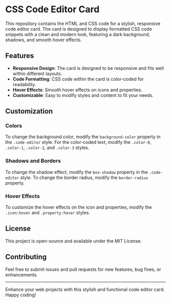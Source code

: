# CSS Code Editor Card

This repository contains the HTML and CSS code for a stylish, responsive code editor card. The card is designed to display formatted CSS code snippets with a clean and modern look, featuring a dark background, shadows, and smooth hover effects.

## Features

- **Responsive Design**: The card is designed to be responsive and fits well within different layouts.
- **Code Formatting**: CSS code within the card is color-coded for readability.
- **Hover Effects**: Smooth hover effects on icons and properties.
- **Customizable**: Easy to modify styles and content to fit your needs.

## Customization

### Colors

To change the background color, modify the `background-color` property in the `.code-editor` style. For the color-coded text, modify the `.color-0`, `.color-1`, `.color-2`, and `.color-3` styles.

### Shadows and Borders

To change the shadow effect, modify the `box-shadow` property in the `.code-editor` style. To change the border radius, modify the `border-radius` property.

### Hover Effects

To customize the hover effects on the icon and properties, modify the `.icon:hover` and `.property:hover` styles.

## License

This project is open-source and available under the MIT License.

## Contributing

Feel free to submit issues and pull requests for new features, bug fixes, or enhancements.

---

Enhance your web projects with this stylish and functional code editor card. Happy coding!
